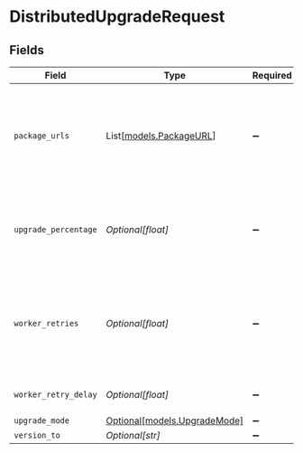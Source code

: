 # DistributedUpgradeRequest


## Fields

| Field                                                                                       | Type                                                                                        | Required                                                                                    | Description                                                                                 |
| ------------------------------------------------------------------------------------------- | ------------------------------------------------------------------------------------------- | ------------------------------------------------------------------------------------------- | ------------------------------------------------------------------------------------------- |
| `package_urls`                                                                              | List[[models.PackageURL](../models/packageurl.md)]                                          | :heavy_minus_sign:                                                                          | Provide your own URLs or local paths for platform-specific Cribl packages                   |
| `upgrade_percentage`                                                                        | *Optional[float]*                                                                           | :heavy_minus_sign:                                                                          | Percentage of the total worker nodes on the group to run the upgrade on                     |
| `worker_retries`                                                                            | *Optional[float]*                                                                           | :heavy_minus_sign:                                                                          | Number of times to retry conncecting to a worker node before marking the upgrade as failed. |
| `worker_retry_delay`                                                                        | *Optional[float]*                                                                           | :heavy_minus_sign:                                                                          | Delay between retries                                                                       |
| `upgrade_mode`                                                                              | [Optional[models.UpgradeMode]](../models/upgrademode.md)                                    | :heavy_minus_sign:                                                                          | N/A                                                                                         |
| `version_to`                                                                                | *Optional[str]*                                                                             | :heavy_minus_sign:                                                                          | N/A                                                                                         |